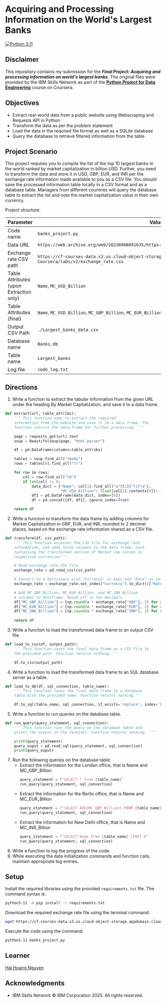 # Acquiring and Processing Information on the World's Largest Banks

[![Python 3.11](https://img.shields.io/badge/Python-3.11-green.svg)](https://shields.io/)

## Disclaimer

This repository contains my submission for the ***Final Project: Acquiring and processing information on world's largest banks***. The original files were provided by the IBM Skills Network as part of the **[Python Project for Data Engineering](https://www.coursera.org/learn/python-project-for-data-engineering)** course on Coursera.

## Objectives

* Extract real-world data from a public website using Webscraping and Requests API in Python
* Transform the data as per the problem statement
* Load the data in the required file format as well as a SQLite database
* Query the database to retrieve filtered information from the table

## Project Scenario

This project requires you to compile the list of the top 10 largest banks in the world ranked by market capitalization in billion USD. Further, you need to transform the data and store it in USD, GBP, EUR, and INR per the exchange rate information made available to you as a CSV file. You should save the processed information table locally in a CSV format and as a database table. Managers from different countries will query the database table to extract the list and note the market capitalization value in their own currency.

Project structure:

| Parameter                               | Value                                                                                                                             |
| --------------------------------------- | --------------------------------------------------------------------------------------------------------------------------------- |
| Code name                               | `banks_project.py`                                                                                                                |
| Data URL                                | `https://web.archive.org/web/20230908091635/https://en.wikipedia.org/wiki/List_of_largest_banks`                                  |
| Exchange rate CSV path                  | `https://cf-courses-data.s3.us.cloud-object-storage.appdomain.cloud/IBMSkillsNetwork-PY0221EN-Coursera/labs/v2/exchange_rate.csv` |
| Table Attributes (upon Extraction only) | `Name`, `MC_USD_Billion`                                                                                                          |
| Table Attributes (final)                | `Name`, `MC_USD_Billion`, `MC_GBP_Billion`, `MC_EUR_Billion`, `MC_INR_Billion`                                                    |
| Output CSV Path                         | `./Largest_banks_data.csv`                                                                                                        |
| Database name                           | `Banks.db`                                                                                                                        |
| Table name                              | `Largest_banks`                                                                                                                   |
| Log file                                | `code_log.txt`                                                                                                                    |

## Directions

1. Write a function to extract the tabular information from the given URL under the heading By Market Capitalization, and save it to a data frame.
```python
def extract(url, table_attribs):
    ''' This function aims to extract the required
    information from the website and save it to a data frame. The
    function returns the data frame for further processing. '''

    page = requests.get(url).text
    soup = BeautifulSoup(page, "html.parser")

    df = pd.DataFrame(columns=table_attribs)

    tables = soup.find_all("tbody")
    rows = tables[0].find_all("tr")

    for row in rows:
        col = row.find_all("td")
        if len(col) != 0:
            data_dict = {"Name": col[1].find_all("a")[1]["title"],
                         "MC_USD_Billion": float(col[2].contents[0][:-1])}
            df1 = pd.DataFrame(data_dict, index=[0])
            df = pd.concat([df, df1], ignore_index=True)

    return df
```
2. Write a function to transform the data frame by adding columns for Market Capitalization in GBP, EUR, and INR, rounded to 2 decimal places, based on the exchange rate information shared as a CSV file.
```python
def transform(df, csv_path):
    ''' This function accesses the CSV file for exchange rate
    information, and adds three columns to the data frame, each
    containing the transformed version of Market Cap column to
    respective currencies'''

    # Read exchange rate CSV file
    exchange_rate = pd.read_csv(csv_path)

    # Convert to a dictionary with "Currency" as keys and "Rate" as values
    exchange_rate = exchange_rate.set_index("Currency").to_dict()["Rate"]

    # Add MC_GBP_Billion, MC_EUR_Billion, and MC_INR_Billion
    # columns to dataframe. Round off to two decimals
    df["MC_GBP_Billion"] = [np.round(x * exchange_rate["GBP"], 2) for x in df["MC_USD_Billion"]]
    df["MC_EUR_Billion"] = [np.round(x * exchange_rate["EUR"], 2) for x in df["MC_USD_Billion"]]
    df["MC_INR_Billion"] = [np.round(x * exchange_rate["INR"], 2) for x in df["MC_USD_Billion"]]
    
    return df
```
3. Write a function to load the transformed data frame to an output CSV file.
```python
def load_to_csv(df, output_path):
    ''' This function saves the final data frame as a CSV file in
    the provided path. Function returns nothing.'''

    df.to_csv(output_path)
```
4. Write a function to load the transformed data frame to an SQL database server as a table.
```python
def load_to_db(df, sql_connection, table_name):
    ''' This function saves the final data frame to a database
    table with the provided name. Function returns nothing.'''

    df.to_sql(table_name, sql_connection, if_exists='replace', index='False')
```
5. Write a function to run queries on the database table.
```python
def run_query(query_statement, sql_connection):
    ''' This function runs the query on the database table and
    prints the output on the terminal. Function returns nothing. '''

    print(query_statement)
    query_ouput = pd.read_sql(query_statement, sql_connection)
    print(query_ouput)
```
7. Run the following queries on the database table:
    - Extract the information for the London office, that is Name and MC_GBP_Billion
      ```python
      query_statement = f"SELECT * from {table_name}"
      run_query(query_statement, sql_connection)
      ```
    - Extract the information for the Berlin office, that is Name and MC_EUR_Billion
      ```python
      query_statement = f"SELECT AVG(MC_GBP_Billion) FROM {table_name}"
      run_query(query_statement, sql_connection)
      ```
    - Extract the information for New Delhi office, that is Name and MC_INR_Billion
      ```python
      query_statement = f"SELECT Name from {table_name} LIMIT 5"
      run_query(query_statement, sql_connection)
      ```
8. Write a function to log the progress of the code.
9. While executing the data initialization commands and function calls, maintain appropriate log entries.

## Setup

Install the required libraries using the provided `requirements.txt` file. The command syntax is:

```bash
python3.11 -m pip install -r requirements.txt
```

Download the required exchange rate file using the terminal command:

```bash
wget https://cf-courses-data.s3.us.cloud-object-storage.appdomain.cloud/IBMSkillsNetwork-PY0221EN-Coursera/labs/v2/exchange_rate.csv
```

Execute the code using the command:

```bash
python3.11 banks_project.py
```

## Learner

[Hai Hoang Nguyen](https://www.linkedin.com/in/hoang-ngn/)

## Acknowledgments

* IBM Skills Network © IBM Corporation 2025. All rights reserved.
